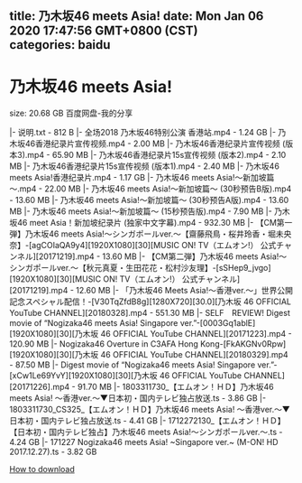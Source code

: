
title: 乃木坂46 meets Asia!
date: Mon Jan 06 2020 17:47:56 GMT+0800 (CST)    
categories: baidu
---

# 乃木坂46 meets Asia!
size: 20.68 GB
 百度网盘-我的分享
 
|- 说明.txt - 812 B
|- 全场2018 乃木坂46特别公演 香港站.mp4 - 1.24 GB
|- 乃木坂46香港纪录片宣传视频.mp4 - 2.00 MB
|- 乃木坂46香港纪录片宣传视频 (版本3).mp4 - 65.90 MB
|- 乃木坂46香港纪录片15s宣传视频 (版本2).mp4 - 2.10 MB
|- 乃木坂46香港纪录片15s宣传视频 (版本1).mp4 - 2.40 MB
|- 乃木坂46 meets Asia!香港纪录片.mp4 - 1.17 GB
|- 乃木坂46 meets Asia!～新加坡篇～.mp4 - 22.00 MB
|- 乃木坂46 meets Asia!～新加坡篇～ (30秒预告B版).mp4 - 13.60 MB
|- 乃木坂46 meets Asia!～新加坡篇～ (30秒预告A版).mp4 - 13.60 MB
|- 乃木坂46 meets Asia!～新加坡篇～ (15秒预告版).mp4 - 7.90 MB
|- 乃木坂46 meet Asia！新加坡纪录片 (独家中文字幕).mp4 - 932.30 MB
|- 【CM第一弾】乃木坂46 meets Asia!～シンガポールver.～【齋藤飛鳥・桜井玲香・堀未央奈】-[agCOIaQA9y4][1920X1080][30][MUSIC ON! TV（エムオン!） 公式チャンネル][20171219].mp4 - 13.60 MB
|- 【CM第二弾】乃木坂46 meets Asia!～シンガポールver.～【秋元真夏・生田花花・松村沙友理】-[sSHep9_jvgo][1920X1080][30][MUSIC ON! TV（エムオン!） 公式チャンネル][20171219].mp4 - 12.60 MB
|- 「乃木坂46 Meets Asia!〜香港ver.〜」世界公開記念スペシャル配信！-[V30TqZfdB8g][1280X720][30.0][乃木坂 46 OFFICIAL YouTube CHANNEL][20180328].mp4 - 551.30 MB
|- SELF　REVIEW! Digest movie of “Nogizaka46 meets Asia! Singapore ver.”-[0003Gq1ablE][1920X1080][30][乃木坂 46 OFFICIAL YouTube CHANNEL][20171223].mp4 - 120.90 MB
|- Nogizaka46 Overture in C3AFA Hong Kong-[FkAKGNv0Rpw][1920X1080][30][乃木坂 46 OFFICIAL YouTube CHANNEL][20180329].mp4 - 87.50 MB
|- Digest movie of “Nogizaka46 meets Asia! Singapore ver.”-[xCw1Le69YvY][1920X1080][30][乃木坂 46 OFFICIAL YouTube CHANNEL][20171226].mp4 - 91.70 MB
|- 1803311730_【エムオン！ＨＤ】乃木坂46 meets Asia! ～香港ver.～▼日本初・国内テレビ独占放送.ts - 3.86 GB
|- 1803311730_CS325_【エムオン！ＨＤ】乃木坂46 meets Asia! ～香港ver.～▼日本初・国内テレビ独占放送.ts - 4.41 GB
|- 1712272130_【エムオン！ＨＤ】【日本初・国内テレビ独占】乃木坂46 meets Asia!～シンガポールver.～.ts - 4.24 GB
|- 171227 Nogizaka46 meets Asia! ~Singapore ver.~ (M-ON! HD 2017.12.27).ts - 3.82 GB

[How to download](https://bpcam.bemobtrk.com/go/2ceec3aa-1ca2-46d6-b9ff-aaa5c184517c?jno=585)